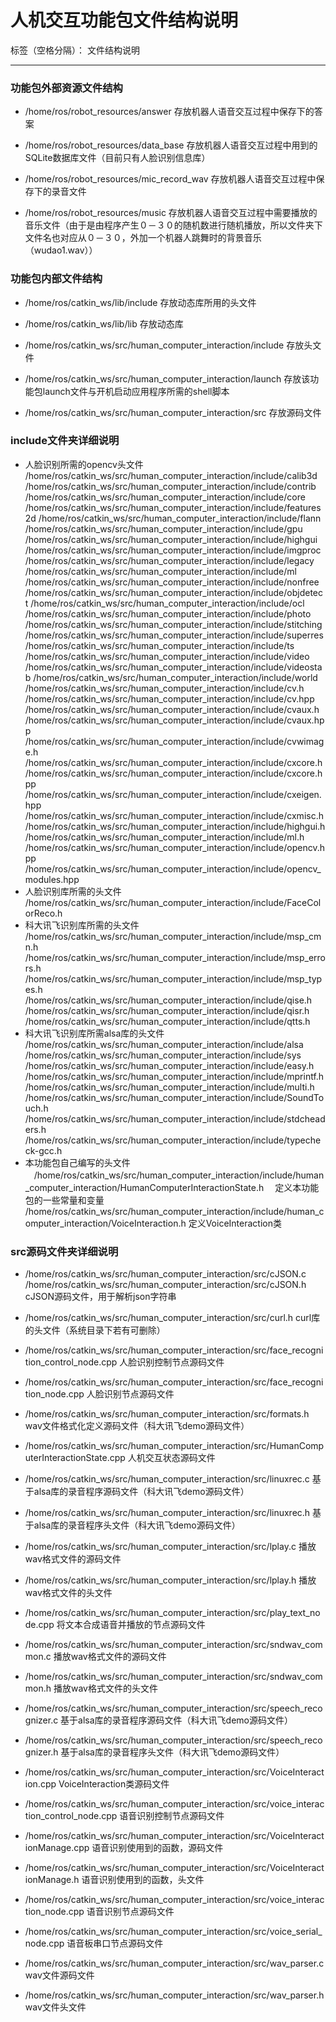 # 人机交互功能包文件结构说明

标签（空格分隔）： 文件结构说明

---

### 功能包外部资源文件结构

- /home/ros/robot_resources/answer
存放机器人语音交互过程中保存下的答案

- /home/ros/robot_resources/data_base
存放机器人语音交互过程中用到的SQLite数据库文件（目前只有人脸识别信息库）

- /home/ros/robot_resources/mic_record_wav
存放机器人语音交互过程中保存下的录音文件

- /home/ros/robot_resources/music
存放机器人语音交互过程中需要播放的音乐文件（由于是由程序产生０－３０的随机数进行随机播放，所以文件夹下文件名也对应从０－３０，外加一个机器人跳舞时的背景音乐（wudao1.wav））

### 功能包内部文件结构

- /home/ros/catkin_ws/lib/include
    存放动态库所用的头文件

- /home/ros/catkin_ws/lib/lib
    存放动态库

- /home/ros/catkin_ws/src/human_computer_interaction/include
    存放头文件
- /home/ros/catkin_ws/src/human_computer_interaction/launch
    存放该功能包launch文件与开机启动应用程序所需的shell脚本
- /home/ros/catkin_ws/src/human_computer_interaction/src
    存放源码文件

### include文件夹详细说明
- 人脸识别所需的opencv头文件
 /home/ros/catkin_ws/src/human_computer_interaction/include/calib3d
/home/ros/catkin_ws/src/human_computer_interaction/include/contrib
/home/ros/catkin_ws/src/human_computer_interaction/include/core
/home/ros/catkin_ws/src/human_computer_interaction/include/features2d
/home/ros/catkin_ws/src/human_computer_interaction/include/flann
/home/ros/catkin_ws/src/human_computer_interaction/include/gpu
/home/ros/catkin_ws/src/human_computer_interaction/include/highgui
/home/ros/catkin_ws/src/human_computer_interaction/include/imgproc
/home/ros/catkin_ws/src/human_computer_interaction/include/legacy
/home/ros/catkin_ws/src/human_computer_interaction/include/ml
/home/ros/catkin_ws/src/human_computer_interaction/include/nonfree
/home/ros/catkin_ws/src/human_computer_interaction/include/objdetect
/home/ros/catkin_ws/src/human_computer_interaction/include/ocl
/home/ros/catkin_ws/src/human_computer_interaction/include/photo
/home/ros/catkin_ws/src/human_computer_interaction/include/stitching
/home/ros/catkin_ws/src/human_computer_interaction/include/superres
/home/ros/catkin_ws/src/human_computer_interaction/include/ts
/home/ros/catkin_ws/src/human_computer_interaction/include/video
/home/ros/catkin_ws/src/human_computer_interaction/include/videostab
/home/ros/catkin_ws/src/human_computer_interaction/include/world
/home/ros/catkin_ws/src/human_computer_interaction/include/cv.h
/home/ros/catkin_ws/src/human_computer_interaction/include/cv.hpp
/home/ros/catkin_ws/src/human_computer_interaction/include/cvaux.h
/home/ros/catkin_ws/src/human_computer_interaction/include/cvaux.hpp
/home/ros/catkin_ws/src/human_computer_interaction/include/cvwimage.h
/home/ros/catkin_ws/src/human_computer_interaction/include/cxcore.h
/home/ros/catkin_ws/src/human_computer_interaction/include/cxcore.hpp
/home/ros/catkin_ws/src/human_computer_interaction/include/cxeigen.hpp
/home/ros/catkin_ws/src/human_computer_interaction/include/cxmisc.h
/home/ros/catkin_ws/src/human_computer_interaction/include/highgui.h
/home/ros/catkin_ws/src/human_computer_interaction/include/ml.h
/home/ros/catkin_ws/src/human_computer_interaction/include/opencv.hpp
/home/ros/catkin_ws/src/human_computer_interaction/include/opencv_modules.hpp
- 人脸识别库所需的头文件
/home/ros/catkin_ws/src/human_computer_interaction/include/FaceColorReco.h
- 科大讯飞识别库所需的头文件
/home/ros/catkin_ws/src/human_computer_interaction/include/msp_cmn.h
/home/ros/catkin_ws/src/human_computer_interaction/include/msp_errors.h
/home/ros/catkin_ws/src/human_computer_interaction/include/msp_types.h
/home/ros/catkin_ws/src/human_computer_interaction/include/qise.h
/home/ros/catkin_ws/src/human_computer_interaction/include/qisr.h
/home/ros/catkin_ws/src/human_computer_interaction/include/qtts.h
- 科大讯飞识别库所需alsa库的头文件
/home/ros/catkin_ws/src/human_computer_interaction/include/alsa
/home/ros/catkin_ws/src/human_computer_interaction/include/sys
/home/ros/catkin_ws/src/human_computer_interaction/include/easy.h
/home/ros/catkin_ws/src/human_computer_interaction/include/mprintf.h
/home/ros/catkin_ws/src/human_computer_interaction/include/multi.h
/home/ros/catkin_ws/src/human_computer_interaction/include/SoundTouch.h
/home/ros/catkin_ws/src/human_computer_interaction/include/stdcheaders.h
/home/ros/catkin_ws/src/human_computer_interaction/include/typecheck-gcc.h
- 本功能包自己编写的头文件
　/home/ros/catkin_ws/src/human_computer_interaction/include/human_computer_interaction/HumanComputerInteractionState.h　
    定义本功能包的一些常量和变量
/home/ros/catkin_ws/src/human_computer_interaction/include/human_computer_interaction/VoiceInteraction.h
    定义VoiceInteraction类

### src源码文件夹详细说明
- /home/ros/catkin_ws/src/human_computer_interaction/src/cJSON.c
/home/ros/catkin_ws/src/human_computer_interaction/src/cJSON.h
cJSON源码文件，用于解析json字符串

- /home/ros/catkin_ws/src/human_computer_interaction/src/curl.h
    curl库的头文件（系统目录下若有可删除）

- /home/ros/catkin_ws/src/human_computer_interaction/src/face_recognition_control_node.cpp
    人脸识别控制节点源码文件

- /home/ros/catkin_ws/src/human_computer_interaction/src/face_recognition_node.cpp
    人脸识别节点源码文件

- /home/ros/catkin_ws/src/human_computer_interaction/src/formats.h
    wav文件格式化定义源码文件（科大讯飞demo源码文件）

- /home/ros/catkin_ws/src/human_computer_interaction/src/HumanComputerInteractionState.cpp
    人机交互状态源码文件

- /home/ros/catkin_ws/src/human_computer_interaction/src/linuxrec.c
    基于alsa库的录音程序源码文件（科大讯飞demo源码文件）

- /home/ros/catkin_ws/src/human_computer_interaction/src/linuxrec.h
    基于alsa库的录音程序头文件（科大讯飞demo源码文件）

- /home/ros/catkin_ws/src/human_computer_interaction/src/lplay.c
    播放wav格式文件的源码文件

- /home/ros/catkin_ws/src/human_computer_interaction/src/lplay.h
    播放wav格式文件的头文件

- /home/ros/catkin_ws/src/human_computer_interaction/src/play_text_node.cpp
    将文本合成语音并播放的节点源码文件

- /home/ros/catkin_ws/src/human_computer_interaction/src/sndwav_common.c
    播放wav格式文件的源码文件

- /home/ros/catkin_ws/src/human_computer_interaction/src/sndwav_common.h
    播放wav格式文件的头文件

- /home/ros/catkin_ws/src/human_computer_interaction/src/speech_recognizer.c
    基于alsa库的录音程序源码文件（科大讯飞demo源码文件）

- /home/ros/catkin_ws/src/human_computer_interaction/src/speech_recognizer.h
    基于alsa库的录音程序头文件（科大讯飞demo源码文件）

- /home/ros/catkin_ws/src/human_computer_interaction/src/VoiceInteraction.cpp
    VoiceInteraction类源码文件

- /home/ros/catkin_ws/src/human_computer_interaction/src/voice_interaction_control_node.cpp
    语音识别控制节点源码文件

- /home/ros/catkin_ws/src/human_computer_interaction/src/VoiceInteractionManage.cpp
    语音识别使用到的函数，源码文件

- /home/ros/catkin_ws/src/human_computer_interaction/src/VoiceInteractionManage.h
    语音识别使用到的函数，头文件

- /home/ros/catkin_ws/src/human_computer_interaction/src/voice_interaction_node.cpp
    语音识别节点源码文件

- /home/ros/catkin_ws/src/human_computer_interaction/src/voice_serial_node.cpp
    语音板串口节点源码文件

- /home/ros/catkin_ws/src/human_computer_interaction/src/wav_parser.c
    wav文件源码文件

- /home/ros/catkin_ws/src/human_computer_interaction/src/wav_parser.h
    wav文件头文件